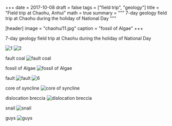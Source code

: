 +++
date = 2017-10-08
draft = false
tags = ["field trip", "geology"]
title = "Field trip at Chaohu, Anhui"
math = true
summary = """
7-day geology field trip at Chaohu during the holiday of National Day
"""

[header]
image = "chaohu/11.jpg"
caption = "fossil of Algae"
+++

7-day geology field trip at Chaohu during the holiday of National Day

![1](/img/chaohu/1.jpg)
![2](/img/chaohu/2.jpg)

fault coal
![fault coal](/img/chaohu/3.jpg)

fossil of Algae
![fossil of Algae](/img/chaohu/4.jpg)

fault
![fault](/img/chaohu/5.jpg)
![6](/img/chaohu/6.jpg)

core of syncline
![core of syncline](/img/chaohu/7.jpg)

dislocation breccia
![dislocation breccia](/img/chaohu/8.jpg)

snail
![snail](/img/chaohu/9.jpg)

guys
![guys](/img/chaohu/11.jpg)
